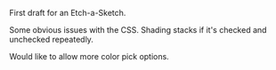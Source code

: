 First draft for an Etch-a-Sketch.

Some obvious issues with the CSS.
Shading stacks if it's checked and unchecked repeatedly.

Would like to allow more color pick options.
